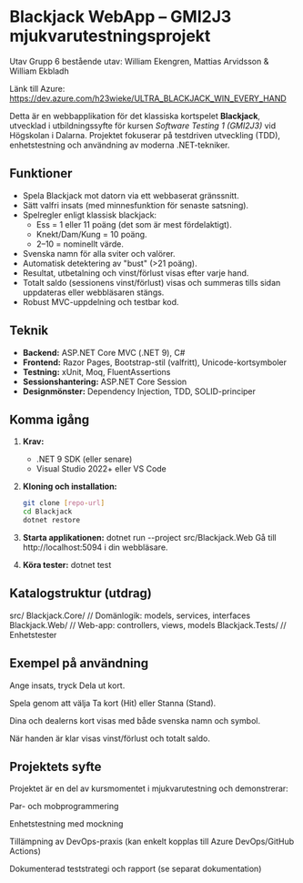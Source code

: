 # Blackjack WebApp – GMI2J3 mjukvarutestningsprojekt
Utav Grupp 6 bestående utav: William Ekengren, Mattias Arvidsson & William Ekbladh

Länk till Azure: https://dev.azure.com/h23wieke/ULTRA_BLACKJACK_WIN_EVERY_HAND

Detta är en webbapplikation för det klassiska kortspelet **Blackjack**, utvecklad i utbildningssyfte för kursen *Software Testing 1 (GMI2J3)* vid Högskolan i Dalarna. Projektet fokuserar på testdriven utveckling (TDD), enhetstestning och användning av moderna .NET-tekniker.

## Funktioner

- Spela Blackjack mot datorn via ett webbaserat gränssnitt.
- Sätt valfri insats (med minnesfunktion för senaste satsning).
- Spelregler enligt klassisk blackjack:
    - Ess = 1 eller 11 poäng (det som är mest fördelaktigt).
    - Knekt/Dam/Kung = 10 poäng.
    - 2–10 = nominellt värde.
- Svenska namn för alla sviter och valörer.
- Automatisk detektering av "bust" (>21 poäng).
- Resultat, utbetalning och vinst/förlust visas efter varje hand.
- Totalt saldo (sessionens vinst/förlust) visas och summeras tills sidan uppdateras eller webbläsaren stängs.
- Robust MVC-uppdelning och testbar kod.

## Teknik

- **Backend:** ASP.NET Core MVC (.NET 9), C#
- **Frontend:** Razor Pages, Bootstrap-stil (valfritt), Unicode-kortsymboler
- **Testning:** xUnit, Moq, FluentAssertions
- **Sessionshantering:** ASP.NET Core Session
- **Designmönster:** Dependency Injection, TDD, SOLID-principer

## Komma igång

1. **Krav:**
   - .NET 9 SDK (eller senare)
   - Visual Studio 2022+ eller VS Code

2. **Kloning och installation:**
   ```bash
   git clone [repo-url]
   cd Blackjack
   dotnet restore

3. **Starta applikationen:**
dotnet run --project src/Blackjack.Web
Gå till http://localhost:5094 i din webbläsare.

4. **Köra tester:**
dotnet test

## Katalogstruktur (utdrag)

src/
  Blackjack.Core/      // Domänlogik: models, services, interfaces
  Blackjack.Web/       // Web-app: controllers, views, models
  Blackjack.Tests/     // Enhetstester

## Exempel på användning

Ange insats, tryck Dela ut kort.

Spela genom att välja Ta kort (Hit) eller Stanna (Stand).

Dina och dealerns kort visas med både svenska namn och symbol.

När handen är klar visas vinst/förlust och totalt saldo.

## Projektets syfte

Projektet är en del av kursmomentet i mjukvarutestning och demonstrerar:

Par- och mobprogrammering

Enhetstestning med mockning

Tillämpning av DevOps-praxis (kan enkelt kopplas till Azure DevOps/GitHub Actions)

Dokumenterad teststrategi och rapport (se separat dokumentation)